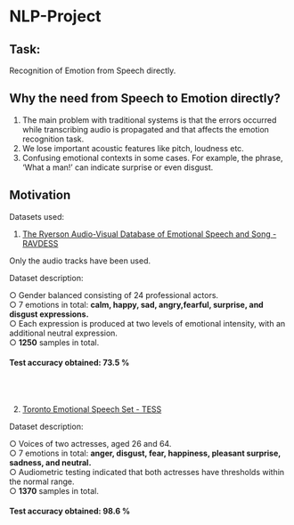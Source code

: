 # NLP-Project
## Task:
Recognition of Emotion from Speech directly.<br>

## Why the need from Speech to Emotion directly?
1) The main problem with traditional systems is that the errors occurred while transcribing audio is propagated and that affects the emotion recognition task.
2) We lose important acoustic features like pitch, loudness etc.
3) Confusing emotional contexts in some cases.
For example, the phrase, ‘What a man!’ can indicate surprise or even disgust.

## Motivation

Datasets used: 

1) [The Ryerson Audio-Visual Database of Emotional Speech and Song - RAVDESS](https://zenodo.org/record/1188976)

Only the audio tracks have been used.

Dataset description:

○ Gender balanced consisting of 24 professional
actors.<br>
○ 7 emotions in total: <b>calm, happy, sad,
angry,fearful, surprise, and disgust
expressions.</b><br>
○ Each expression is produced at two levels of
emotional intensity, with an additional neutral
expression.<br>
○ <b>1250</b> samples in total.

<h4> Test accuracy obtained: <b>73.5 %</b> </h4>
<br><br>


2) [Toronto Emotional Speech Set - TESS](https://www.kaggle.com/ejlok1/toronto-emotional-speech-set-tess)

Dataset description:

○ Voices of two actresses, aged 26 and 64.<br>
○ 7 emotions in total: <b>anger, disgust, fear, happiness, pleasant surprise, sadness, and neutral.</b><br>
○ Audiometric testing indicated that both actresses have thresholds within the normal range.<br>
○ <b>1370</b> samples in total.

<h4> Test accuracy obtained: <b>98.6 %</b> </h4>

